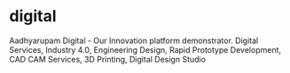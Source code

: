 # digital
Aadhyarupam Digital - Our Innovation platform demonstrator.  Digital Services, Industry 4.0, Engineering Design, Rapid Prototype Development, CAD CAM Services,  3D Printing, Digital Design Studio
